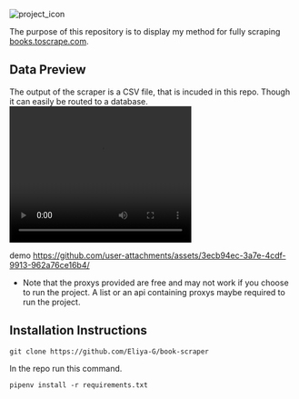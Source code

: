 ![project_icon](https://raw.githubusercontent.com/Eliya-G/book-scraper/refs/heads/main/.gitihub_assets/scrapping_icon.png)

The purpose of this repository is to display my method for fully scraping [books.toscrape.com](https://books.toscrape.com/).

## Data Preview
The output of the scraper is a CSV file, that is incuded in this repo. Though it can easily be routed to a database.
<video width="320" height="240" controls>
  <source src="https://github.com/user-attachments/assets/4870a98b-e769-4b55-85c5-dbeb7ddad04a" type="video/mp4">Your browser does not support the video tag.
</video>











demo
https://github.com/user-attachments/assets/3ecb94ec-3a7e-4cdf-9913-962a76ce16b4/

- Note that the proxys provided are free and may not work if you choose to run the project. A list or an api containing proxys maybe required to run the project.

## Installation Instructions

```
git clone https://github.com/Eliya-G/book-scraper
```
In the repo run this command.
```
pipenv install -r requirements.txt
```




